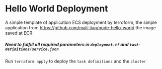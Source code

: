 # Hello World Deployment

A simple template of application ECS deployment by terroform, the simple application from https://github.com/mali-tian/node-hello-world
the image saved at ECR

##### Need to fulfill all required parameters in `deployment.tf` and `task-definitions/service.json`

Run `terraform apply` to deploy the `task definitions` and the `cluster`
